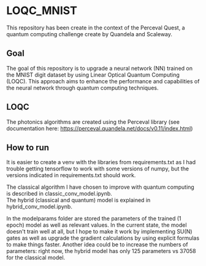 # LOQC_MNIST

This repository has been create in the context of the Perceval Quest, a quantum computing challenge create by Quandela and Scaleway.

## Goal

The goal of this repository is to upgrade a neural network (NN) trained on the MNIST digit dataset by using Linear Optical Quantum Computing (LOQC). This approach aims to enhance the performance and capabilities of the neural network through quantum computing techniques.

## LOQC

The photonics algorithms are created using the Perceval library (see documentation here: https://perceval.quandela.net/docs/v0.11/index.html)

## How to run

It is easier to create a venv with the libraries from requirements.txt as I had trouble getting tensorflow to work with some versions of numpy, but the versions indicated in requirements.txt should work.

The classical algorithm I have chosen to improve with quantum computing is described in classic_conv_model.ipynb.\
The hybrid (classical and quantum) model is explained in hybrid_conv_model.ipynb.

In the modelparams folder are stored the parameters of the trained (1 epoch) model as well as relevant values.
In the current state, the model doesn't train well at all, but I hope to make it work by implementing SU(N) gates as well as upgrade the gradient calculations by using explicit formulas to make things faster. 
Another idea could be to increase the numbers of parameters: right now, the hybrid model has only 125 parameters vs 37058 for the classical model.
